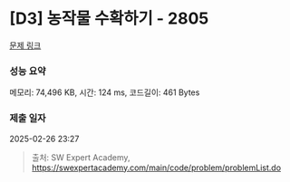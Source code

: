 # [D3] 농작물 수확하기 - 2805 

[문제 링크](https://swexpertacademy.com/main/code/problem/problemDetail.do?contestProbId=AV7GLXqKAWYDFAXB) 

### 성능 요약

메모리: 74,496 KB, 시간: 124 ms, 코드길이: 461 Bytes

### 제출 일자

2025-02-26 23:27



> 출처: SW Expert Academy, https://swexpertacademy.com/main/code/problem/problemList.do
